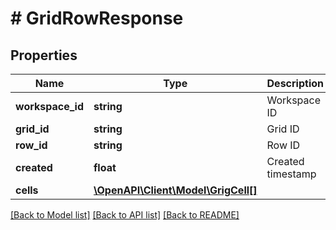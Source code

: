 # # GridRowResponse

## Properties

Name | Type | Description | Notes
------------ | ------------- | ------------- | -------------
**workspace_id** | **string** | Workspace ID |
**grid_id** | **string** | Grid ID |
**row_id** | **string** | Row ID |
**created** | **float** | Created timestamp |
**cells** | [**\OpenAPI\Client\Model\GrigCell[]**](GrigCell.md) |  | [optional]

[[Back to Model list]](../../README.md#models) [[Back to API list]](../../README.md#endpoints) [[Back to README]](../../README.md)
